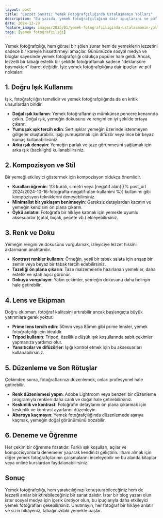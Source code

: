 ```yaml
---
layout: post
title: "Lezzet Sanatı: Yemek Fotoğrafçılığında Ustalaşmanın Yolları"
description: "Bu yazıda, yemek fotoğrafçılığına dair ipuçlarını ve püf noktalarını paylaşıyoruz."
date: 2024-12-29
feature_image: images/2025/01/yemek-fotografciliginda-ustalasmanin-yollari.jpg
tags: [yemek fotoğrafçılığı]
---
```


Yemek fotoğrafçılığı, hem görsel bir şölen sunar hem de yemeklerin lezzetini sadece bir kareyle hissettirmeyi amaçlar. Günümüzde sosyal medya ve bloglar sayesinde yemek fotoğrafçılığı oldukça popüler hale geldi. Ancak, lezzetli bir tabağı estetik bir şekilde fotoğraflamak sadece "deklanşöre basmaktan" ibaret değildir. İşte yemek fotoğrafçılığına dair ipuçları ve püf noktaları:

<!--more-->

## 1. Doğru Işık Kullanımı

Işık, fotoğrafçılığın temelidir ve yemek fotoğrafçılığında da en kritik unsurlardan biridir.

- **Doğal ışık kullanın**: Yemek fotoğraflarınızı mümkünse pencere kenarında çekin. Doğal ışık, yemeğin dokusunu ve rengini en iyi şekilde ortaya çıkarır.
- **Yumuşak ışık tercih edin**: Sert ışıklar yemeğin üzerinde istenmeyen gölgeler oluşturabilir. Işığı yumuşatmak için difüzör veya ince bir beyaz kumaş kullanabilirsiniz.
- **Arka ışık deneyin**: Yemeğin parlak ve taze görünmesini sağlamak için arka ışık (backlight) kullanabilirsiniz.

## 2. Kompozisyon ve Stil

Bir yemeği etkileyici göstermek için kompozisyon oldukça önemlidir.

- **Kuralları öğrenin**: 1/3 kuralı, simetri veya [negatif alan]({% post_url 2024/2024-10-16-fotografta-negatif-alan-kullanimi %}) kullanımı gibi kompozisyon tekniklerini deneyebilirsiniz.
- **Minimalist bir yaklaşım benimseyin**: Gereksiz detaylardan kaçının ve yemeğin kendisini ön plana çıkarın.
- **Öykü anlatın**: Fotoğrafa bir hikâye katmak için yemekle uyumlu aksesuarlar (çatal, bıçak, peçete vb.) ekleyebilirsiniz.

## 3. Renk ve Doku

Yemeğin rengini ve dokusunu vurgulamak, izleyiciye lezzet hissini aktarmanın anahtarıdır.

- **Kontrast renkler kullanın**: Örneğin, yeşil bir tabak salata için ahşap bir zemin veya beyaz bir tabak tercih edebilirsiniz.
- **Tazeliği ön plana çıkarın**: Taze malzemelerle hazırlanan yemekler, daha estetik ve iştah açıcı görünür.
- **Dokuyu vurgulayın**: Yakın çekimler, yemeğin dokusunu daha belirgin hale getirebilir.

## 4. Lens ve Ekipman

Doğru ekipman, fotoğraf kalitesini artırabilir ancak başlangıçta büyük yatırımlara gerek yoktur.

- **Prime lens tercih edin**: 50mm veya 85mm gibi prime lensler, yemek fotoğrafçılığı için idealdir.
- **Tripod kullanın**: Tripod, özellikle düşük ışık koşullarında sabit çekimler yapmanıza yardımcı olur.
- **Yansıtıcılar ve difüzörler**: Işığı kontrol etmek için bu aksesuarları kullanabilirsiniz.

## 5. Düzenleme ve Son Rötuşlar

Çekimden sonra, fotoğraflarınızı düzenlemek, onları profesyonel hale getirebilir.

- **Renk düzenlemesi yapın**: Adobe Lightroom veya benzeri bir düzenleme programıyla renkleri daha canlı ve doğal hale getirebilirsiniz.
- **Keskinlik ve kontrast**: Fotoğrafın detaylarını ön plana çıkarmak için keskinlik ve kontrast ayarlarını düzenleyin.
- **Abartıya kaçmayın**: Yemek fotoğrafçılığında düzenlemede aşırıya kaçmak, yemeğin doğal görünümünü bozabilir.

## 6. Deneme ve Öğrenme

Her çekim bir öğrenme fırsatıdır. Farklı ışık koşulları, açılar ve kompozisyonlarla denemeler yaparak kendinizi geliştirin. İlham almak için diğer yemek fotoğrafçılarının çalışmalarını inceleyebilir ve bu alanda kitaplar veya online kurslardan faydalanabilirsiniz.

## Sonuç

Yemek fotoğrafçılığı, hem yaratıcılığınızı konuşturabileceğiniz hem de lezzetli anılar biriktirebileceğiniz bir sanat dalıdır. İster bir blog yazarı olun ister sosyal medya için içerik üretiyor olun, bu ipuçlarıyla daha etkileyici yemek fotoğrafları çekebilirsiniz. Unutmayın, her fotoğraf bir hikâye anlatır ve sizin hikâyeniz, tabağınızdaki yemekle başlar.